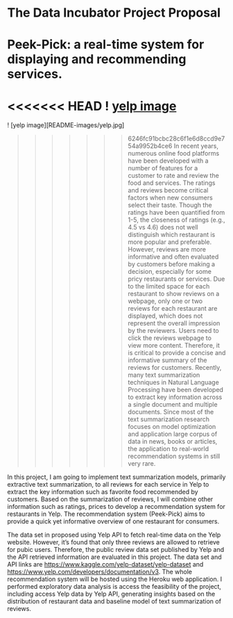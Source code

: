 # The Data Incubator Project Proposal

# Peek-Pick: a real-time system for displaying and recommending services.

<<<<<<< HEAD
! [yelp image](README-images/yelp.jpg)
=======
! [yelp image][README-images/yelp.jpg]
>>>>>>> 6246fc91bcbc28c6f1e6d8ccd9e754a9952b4ce6
In recent years, numerous online food platforms have been developed with a number of features for a customer to rate and review the food and services. The ratings and reviews become critical factors when new consumers select their taste. Though the ratings have been quantified from 1-5, the closeness of ratings (e.g., 4.5 vs 4.6) does not well distinguish which restaurant is more popular and preferable. However, reviews are more informative and often evaluated by customers before making a decision, especially for some pricy restaurants or services. Due to the limited space for each restaurant to show reviews on a webpage, only one or two reviews for each restaurant are displayed, which does not represent the overall impression by the reviewers. Users need to click the reviews webpage to view more content. Therefore, it is critical to provide a concise and informative summary of the reviews for customers. Recently, many text summarization techniques in Natural Language Processing have been developed to extract key information across a single document and multiple documents. Since most of the text summarization research focuses on model optimization and application large corpus of data in news, books or articles, the application to real-world recommendation systems in still very rare.

In this project, I am going to implement text summarization models, primarily extractive text summarization, to all reviews for each service in Yelp to extract the key information such as favorite food recommended by customers. Based on the summarization of reviews, I will combine other information such as ratings, prices to develop a recommendation system for restaurants in Yelp. The recommendation system (Peek-Pick) aims to provide a quick yet informative overview of one restaurant for consumers.

The data set in proposed using Yelp API to fetch real-time data on the Yelp website. However, it’s found that only three reviews are allowed to retrieve for pubic users. Therefore, the public review data set published by Yelp and the API retrieved information are evaluated in this project. The data set and API links are https://www.kaggle.com/yelp-dataset/yelp-dataset and https://www.yelp.com/developers/documentation/v3. The whole recommendation system will be hosted using the Heroku web application. I performed exploratory data analysis is access the feasibility of the project, including access Yelp data by Yelp API, generating insights based on the distribution of restaurant data and baseline model of text summarization of reviews.
